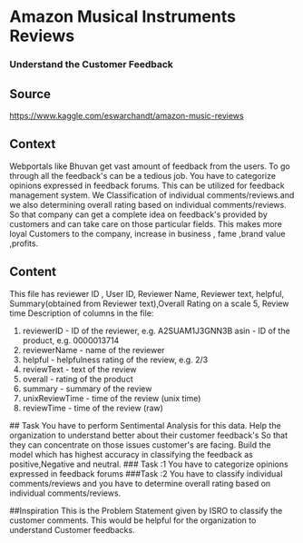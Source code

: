 # Amazon Musical Instruments Reviews
### Understand the Customer Feedback

## Source
https://www.kaggle.com/eswarchandt/amazon-music-reviews

## Context
Webportals like Bhuvan get vast amount of feedback from the users. To go through all the feedback's can be a tedious job. You have to categorize opinions expressed in feedback forums. This can be utilized for feedback management system. We Classification of individual comments/reviews.and we also determining overall rating based on individual comments/reviews. So that company can get a complete idea on feedback's provided by customers and can take care on those particular fields. This makes more loyal Customers to the company, increase in business , fame ,brand value ,profits.

## Content
This file has reviewer ID , User ID, Reviewer Name, Reviewer text, helpful, Summary(obtained from Reviewer text),Overall Rating on a scale 5, Review time
Description of columns in the file:

<ol>
	<li>reviewerID - ID of the reviewer, e.g. A2SUAM1J3GNN3B
	asin - ID of the product, e.g. 0000013714</li>
	<li>reviewerName - name of the reviewer</li>
	<li>helpful - helpfulness rating of the review, e.g. 2/3</li>
	<li>reviewText - text of the review</li>
	<li>overall - rating of the product</li>
	<li>summary - summary of the review</li>
	<li>unixReviewTime - time of the review (unix time)</li>
	<li>reviewTime - time of the review (raw)</li>
</ol>
## Task
You have to perform Sentimental Analysis for this data. Help the organization to understand better about their customer feedback's So that they can concentrate on those issues customer's are facing. Build the model which has highest accuracy in classifying the feedback as positive,Negative and neutral.
### Task :1
You have to categorize opinions expressed in feedback forums
###Task :2
You have to classify individual comments/reviews and you have to determine overall rating based on individual comments/reviews.

##Inspiration
This is the Problem Statement given by ISRO to classify the customer comments. This would be helpful for the organization to understand Customer feedbacks.